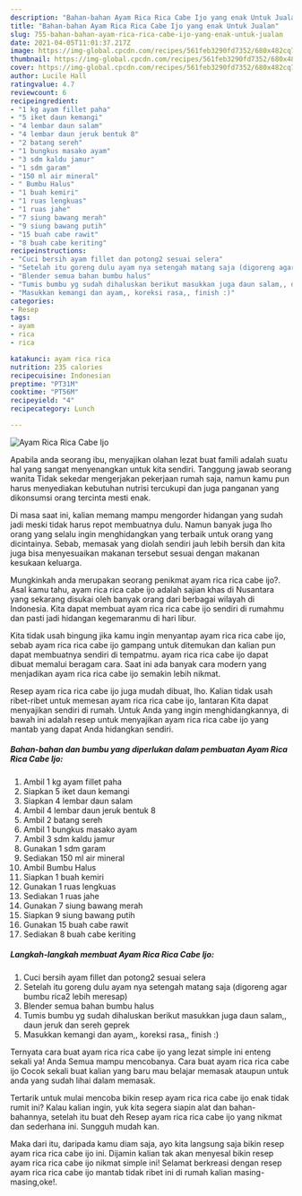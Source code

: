 ```yaml
---
description: "Bahan-bahan Ayam Rica Rica Cabe Ijo yang enak Untuk Jualan"
title: "Bahan-bahan Ayam Rica Rica Cabe Ijo yang enak Untuk Jualan"
slug: 755-bahan-bahan-ayam-rica-rica-cabe-ijo-yang-enak-untuk-jualan
date: 2021-04-05T11:01:37.217Z
image: https://img-global.cpcdn.com/recipes/561feb3290fd7352/680x482cq70/ayam-rica-rica-cabe-ijo-foto-resep-utama.jpg
thumbnail: https://img-global.cpcdn.com/recipes/561feb3290fd7352/680x482cq70/ayam-rica-rica-cabe-ijo-foto-resep-utama.jpg
cover: https://img-global.cpcdn.com/recipes/561feb3290fd7352/680x482cq70/ayam-rica-rica-cabe-ijo-foto-resep-utama.jpg
author: Lucile Hall
ratingvalue: 4.7
reviewcount: 6
recipeingredient:
- "1 kg ayam fillet paha"
- "5 iket daun kemangi"
- "4 lembar daun salam"
- "4 lembar daun jeruk bentuk 8"
- "2 batang sereh"
- "1 bungkus masako ayam"
- "3 sdm kaldu jamur"
- "1 sdm garam"
- "150 ml air mineral"
- " Bumbu Halus"
- "1 buah kemiri"
- "1 ruas lengkuas"
- "1 ruas jahe"
- "7 siung bawang merah"
- "9 siung bawang putih"
- "15 buah cabe rawit"
- "8 buah cabe keriting"
recipeinstructions:
- "Cuci bersih ayam fillet dan potong2 sesuai selera"
- "Setelah itu goreng dulu ayam nya setengah matang saja (digoreng agar bumbu rica2 lebih meresap)"
- "Blender semua bahan bumbu halus"
- "Tumis bumbu yg sudah dihaluskan berikut masukkan juga daun salam,, daun jeruk dan sereh geprek"
- "Masukkan kemangi dan ayam,, koreksi rasa,, finish :)"
categories:
- Resep
tags:
- ayam
- rica
- rica

katakunci: ayam rica rica 
nutrition: 235 calories
recipecuisine: Indonesian
preptime: "PT31M"
cooktime: "PT56M"
recipeyield: "4"
recipecategory: Lunch

---
```



![Ayam Rica Rica Cabe Ijo](https://img-global.cpcdn.com/recipes/561feb3290fd7352/680x482cq70/ayam-rica-rica-cabe-ijo-foto-resep-utama.jpg)

Apabila anda seorang ibu, menyajikan olahan lezat buat famili adalah suatu hal yang sangat menyenangkan untuk kita sendiri. Tanggung jawab seorang  wanita Tidak sekedar mengerjakan pekerjaan rumah saja, namun kamu pun harus menyediakan kebutuhan nutrisi tercukupi dan juga panganan yang dikonsumsi orang tercinta mesti enak.

Di masa  saat ini, kalian memang mampu mengorder hidangan yang sudah jadi meski tidak harus repot membuatnya dulu. Namun banyak juga lho orang yang selalu ingin menghidangkan yang terbaik untuk orang yang dicintainya. Sebab, memasak yang diolah sendiri jauh lebih bersih dan kita juga bisa menyesuaikan makanan tersebut sesuai dengan makanan kesukaan keluarga. 



Mungkinkah anda merupakan seorang penikmat ayam rica rica cabe ijo?. Asal kamu tahu, ayam rica rica cabe ijo adalah sajian khas di Nusantara yang sekarang disukai oleh banyak orang dari berbagai wilayah di Indonesia. Kita dapat membuat ayam rica rica cabe ijo sendiri di rumahmu dan pasti jadi hidangan kegemaranmu di hari libur.

Kita tidak usah bingung jika kamu ingin menyantap ayam rica rica cabe ijo, sebab ayam rica rica cabe ijo gampang untuk ditemukan dan kalian pun dapat membuatnya sendiri di tempatmu. ayam rica rica cabe ijo dapat dibuat memalui beragam cara. Saat ini ada banyak cara modern yang menjadikan ayam rica rica cabe ijo semakin lebih nikmat.

Resep ayam rica rica cabe ijo juga mudah dibuat, lho. Kalian tidak usah ribet-ribet untuk memesan ayam rica rica cabe ijo, lantaran Kita dapat menyajikan sendiri di rumah. Untuk Anda yang ingin menghidangkannya, di bawah ini adalah resep untuk menyajikan ayam rica rica cabe ijo yang mantab yang dapat Anda hidangkan sendiri.

<!--inarticleads1-->

##### Bahan-bahan dan bumbu yang diperlukan dalam pembuatan Ayam Rica Rica Cabe Ijo:

1. Ambil 1 kg ayam fillet paha
1. Siapkan 5 iket daun kemangi
1. Siapkan 4 lembar daun salam
1. Ambil 4 lembar daun jeruk bentuk 8
1. Ambil 2 batang sereh
1. Ambil 1 bungkus masako ayam
1. Ambil 3 sdm kaldu jamur
1. Gunakan 1 sdm garam
1. Sediakan 150 ml air mineral
1. Ambil  Bumbu Halus
1. Siapkan 1 buah kemiri
1. Gunakan 1 ruas lengkuas
1. Sediakan 1 ruas jahe
1. Gunakan 7 siung bawang merah
1. Siapkan 9 siung bawang putih
1. Gunakan 15 buah cabe rawit
1. Sediakan 8 buah cabe keriting




<!--inarticleads2-->

##### Langkah-langkah membuat Ayam Rica Rica Cabe Ijo:

1. Cuci bersih ayam fillet dan potong2 sesuai selera
1. Setelah itu goreng dulu ayam nya setengah matang saja (digoreng agar bumbu rica2 lebih meresap)
1. Blender semua bahan bumbu halus
1. Tumis bumbu yg sudah dihaluskan berikut masukkan juga daun salam,, daun jeruk dan sereh geprek
1. Masukkan kemangi dan ayam,, koreksi rasa,, finish :)




Ternyata cara buat ayam rica rica cabe ijo yang lezat simple ini enteng sekali ya! Anda Semua mampu mencobanya. Cara buat ayam rica rica cabe ijo Cocok sekali buat kalian yang baru mau belajar memasak ataupun untuk anda yang sudah lihai dalam memasak.

Tertarik untuk mulai mencoba bikin resep ayam rica rica cabe ijo enak tidak rumit ini? Kalau kalian ingin, yuk kita segera siapin alat dan bahan-bahannya, setelah itu buat deh Resep ayam rica rica cabe ijo yang nikmat dan sederhana ini. Sungguh mudah kan. 

Maka dari itu, daripada kamu diam saja, ayo kita langsung saja bikin resep ayam rica rica cabe ijo ini. Dijamin kalian tak akan menyesal bikin resep ayam rica rica cabe ijo nikmat simple ini! Selamat berkreasi dengan resep ayam rica rica cabe ijo mantab tidak ribet ini di rumah kalian masing-masing,oke!.

